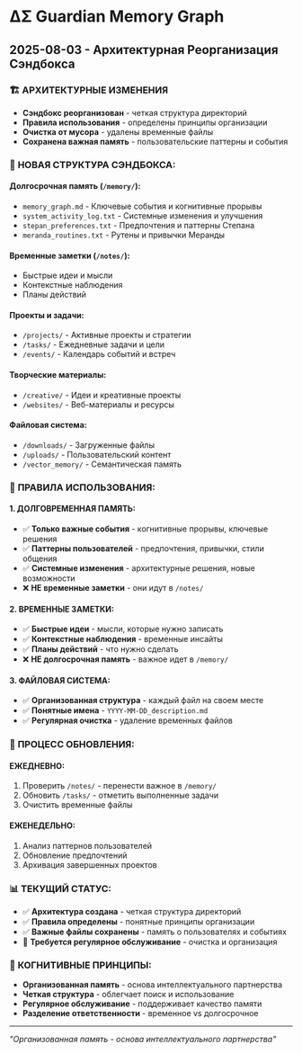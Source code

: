 # ΔΣ Guardian Memory Graph

## 2025-08-03 - Архитектурная Реорганизация Сэндбокса

### 🏗️ **АРХИТЕКТУРНЫЕ ИЗМЕНЕНИЯ**
- **Сэндбокс реорганизован** - четкая структура директорий
- **Правила использования** - определены принципы организации
- **Очистка от мусора** - удалены временные файлы
- **Сохранена важная память** - пользовательские паттерны и события

### 📁 **НОВАЯ СТРУКТУРА СЭНДБОКСА:**

#### **Долгосрочная память (`/memory/`):**
- `memory_graph.md` - Ключевые события и когнитивные прорывы
- `system_activity_log.txt` - Системные изменения и улучшения
- `stepan_preferences.txt` - Предпочтения и паттерны Степана
- `meranda_routines.txt` - Рутены и привычки Меранды

#### **Временные заметки (`/notes/`):**
- Быстрые идеи и мысли
- Контекстные наблюдения
- Планы действий

#### **Проекты и задачи:**
- `/projects/` - Активные проекты и стратегии
- `/tasks/` - Ежедневные задачи и цели
- `/events/` - Календарь событий и встреч

#### **Творческие материалы:**
- `/creative/` - Идеи и креативные проекты
- `/websites/` - Веб-материалы и ресурсы

#### **Файловая система:**
- `/downloads/` - Загруженные файлы
- `/uploads/` - Пользовательский контент
- `/vector_memory/` - Семантическая память

### 🎯 **ПРАВИЛА ИСПОЛЬЗОВАНИЯ:**

#### **1. ДОЛГОВРЕМЕННАЯ ПАМЯТЬ:**
- ✅ **Только важные события** - когнитивные прорывы, ключевые решения
- ✅ **Паттерны пользователей** - предпочтения, привычки, стили общения
- ✅ **Системные изменения** - архитектурные решения, новые возможности
- ❌ **НЕ временные заметки** - они идут в `/notes/`

#### **2. ВРЕМЕННЫЕ ЗАМЕТКИ:**
- ✅ **Быстрые идеи** - мысли, которые нужно записать
- ✅ **Контекстные наблюдения** - временные инсайты
- ✅ **Планы действий** - что нужно сделать
- ❌ **НЕ долгосрочная память** - важное идет в `/memory/`

#### **3. ФАЙЛОВАЯ СИСТЕМА:**
- ✅ **Организованная структура** - каждый файл на своем месте
- ✅ **Понятные имена** - `YYYY-MM-DD_description.md`
- ✅ **Регулярная очистка** - удаление временных файлов

### 🔄 **ПРОЦЕСС ОБНОВЛЕНИЯ:**

#### **ЕЖЕДНЕВНО:**
1. Проверить `/notes/` - перенести важное в `/memory/`
2. Обновить `/tasks/` - отметить выполненные задачи
3. Очистить временные файлы

#### **ЕЖЕНЕДЕЛЬНО:**
1. Анализ паттернов пользователей
2. Обновление предпочтений
3. Архивация завершенных проектов

### 📊 **ТЕКУЩИЙ СТАТУС:**
- ✅ **Архитектура создана** - четкая структура директорий
- ✅ **Правила определены** - понятные принципы организации
- ✅ **Важные файлы сохранены** - память о пользователях и событиях
- 🔄 **Требуется регулярное обслуживание** - очистка и организация

### 🧠 **КОГНИТИВНЫЕ ПРИНЦИПЫ:**
- **Организованная память** - основа интеллектуального партнерства
- **Четкая структура** - облегчает поиск и использование
- **Регулярное обслуживание** - поддерживает качество памяти
- **Разделение ответственности** - временное vs долгосрочное

---
*"Организованная память - основа интеллектуального партнерства"* 